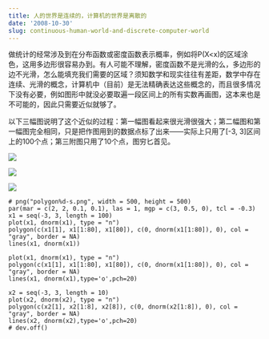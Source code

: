 ```yaml
---
title: 人的世界是连续的，计算机的世界是离散的
date: '2008-10-30'
slug: continuous-human-world-and-discrete-computer-world
---
```


做统计的经常涉及到在分布函数或密度函数表示概率，例如将P(X<x)的区域涂色，这用多边形很容易办到。有人可能不理解，密度函数不是光滑的么，多边形的边不光滑，怎么能填充我们需要的区域？须知数学和现实往往有差距，数学中存在连续、光滑的概念，计算机中（目前）是无法精确表达这些概念的，而且很多情况下没有必要，例如图形中就没必要取遍一段区间上的所有实数再画图，这本来也是不可能的，因此只需要近似就够了。

以下三幅图说明了这个近似的过程：第一幅图看起来很光滑很强大；第二幅图和第一幅图完全相同，只是把作图用到的数据点标了出来——实际上只用了[-3, 3]区间上的100个点；第三附图只用了10个点，图穷匕首见。


![](https://db.yihui.name/imgur/3gwKxy0.png)

![](https://db.yihui.name/imgur/doMWd56.png)

![](https://db.yihui.name/imgur/tdebC87.png)

    # png("polygon%d-s.png", width = 500, height = 500)
    par(mar = c(2, 2, 0.1, 0.1), las = 1, mgp = c(3, 0.5, 0), tcl = -0.3)
    x1 = seq(-3, 3, length = 100)
    plot(x1, dnorm(x1), type = "n")
    polygon(c(x1[1], x1[1:80], x1[80]), c(0, dnorm(x1[1:80]), 0), col = "gray", border = NA)
    lines(x1, dnorm(x1)) 
    
    plot(x1, dnorm(x1), type = "n")
    polygon(c(x1[1], x1[1:80], x1[80]), c(0, dnorm(x1[1:80]), 0), col = "gray", border = NA)
    lines(x1, dnorm(x1),type='o',pch=20) 
    
    x2 = seq(-3, 3, length = 10)
    plot(x2, dnorm(x2), type = "n")
    polygon(c(x2[1], x2[1:8], x2[8]), c(0, dnorm(x2[1:8]), 0), col = "gray", border = NA)
    lines(x2, dnorm(x2),type='o',pch=20)
    # dev.off()
